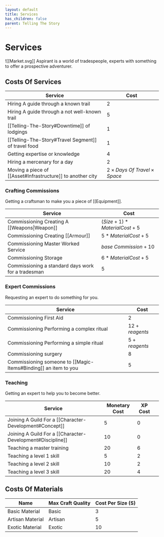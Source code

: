 ```yaml
---
layout: default
title: Services
has_children: false
parent: Telling The Story
---
```

# Services
![[Market.svg]]
Aspirant is a world of tradespeople, experts with something to offer a prospective adventurer. 

## Costs Of Services

| Service                                                                   | Cost                                     |
| ------------------------------------------------------------------------- | ---------------------------------------- |
| Hiring A guide through a known trail                               | $2$                                      |
| Hiring A guide through a not well-known trail                      | $5$                                      |
| [[Telling-The-Story#Downtime]] of lodgings                                                          | $1$                                      |
| [[Telling-The-Story#Travel Segment]] of travel food       | $1$                                      |
| Getting expertise or knowledge                                            | $4$                                      |
| Hiring a mercenary for a day                                              | $2$                                      |
| Moving a piece of [[Asset#Infrastructure]] to another city | $2 \times Days\ Of\ Travel \times Space$ |


### Crafting Commissions
Getting a craftsman to make you a piece of [[Equipment]].

| Service                                            | Cost                        |
| -------------------------------------------------- | --------------------------- |
| Commissioning Creating A [[Weapons\|Weapon]]       | $(Size+1)*MaterialCost + 5$ |
| Commissioning Creating [[Armour]]                  | $5*MaterialCost + 5$        |
| Commissioning Master Worked Service                | $base\ Commission + 10$     |
| Commissioning Storage                              | $6*MaterialCost + 5$        |
| Commissioning a standard days work for a tradesman | $5$                         |

### Expert Commissions
Requesting an expert to do something for you.

| Service                                                             | Cost            |
| ------------------------------------------------------------------- | --------------- |
| Commissioning First Aid                                             | $2$             |
| Commissioning Performing a complex ritual                           | $12 + reagents$ |
| Commissioning Performing a simple ritual                            | $5 + reagents$  |
| Commissioning surgery                                               | $8$             |
| Commissioning someone to [[Magic-Items#Binding]] an item to you | 5               |

### Teaching
Getting an expert to help you to become better.

| Service                                                    | Monetary Cost | XP Cost |     |
| ---------------------------------------------------------- | ------------- | ------- | --- |
| Joining A Guild For a [[Character-Development#Concept]]    | $5$           | $0$     |     |
| Joining A Guild For a [[Character-Development#Discipline]] | $10$          | $0$     |     |
| Teaching a master training                                 | $20$          | $6$     |     |
| Teaching a level 1 skill                                   | $5$           | $2$     |     |
| Teaching a level 2 skill                                   | $10$          | $2$     |     |
| Teaching a level 3 skill                                   | $20$          | $4$     |     |


## Costs Of Materials

| Name             | Max Craft Quality | Cost Per Size (S) |
| ---------------- | ----------------- | ----------------- |
| Basic Material   | Basic             | $3$               |
| Artisan Material | Artisan           | $5$               |
| Exotic Material  | Exotic            | $10$              |
